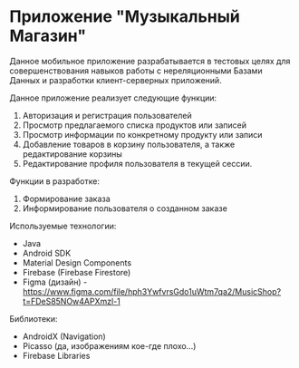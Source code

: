 # Приложение "Музыкальный Магазин"
Данное мобильное приложение разрабатывается в тестовых целях для совершенствования навыков работы с нереляционными Базами Данных и разработки клиент-серверных приложений.


Данное приложение реализует следующие функции:
1. Авторизация и регистрация пользователей
2. Просмотр предлагаемого списка продуктов или записей
3. Просмотр информации по конкретному продукту или записи
4. Добавление товаров в корзину пользователя, а также редактирование корзины
5. Редактирование профиля пользователя в текущей сессии.

Функции в разработке:
1. Формирование заказа
2. Информирование пользователя о созданном заказе

Используемые технологии:
- Java
- Android SDK
- Material Design Components
- Firebase (Firebase Firestore)
- Figma (дизайн) - https://www.figma.com/file/hph3YwfvrsGdo1uWtm7qa2/MusicShop?t=FDeS85NOw4APXmzl-1

Библиотеки:
- AndroidX (Navigation)
- Picasso (да, изображениям кое-где плохо...)
- Firebase Libraries
